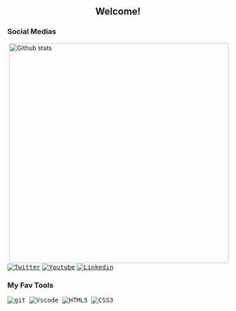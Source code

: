 <h2 align="center"> Welcome! </h2>   


### Social Medias


<img src="https://github-readme-stats-eight-theta.vercel.app/api?username=luspita&show_icons=true&theme=tokyonight&include_all_commits=true&count_private=true&hide_border=true" align="right"
     alt="Github stats" width="500">

[<kbd>![Twitter](https://img.shields.io/badge/Twitter-1DA1F2?style=for-the-badge&logo=twitter&logoColor=white)](https://twitter.com/luiz_luspa)
[<kbd>![Youtube](https://img.shields.io/badge/YouTube-FF0000?style=for-the-badge&logo=youtube&logoColor=white)](https://www.youtube.com/c/Luspa)
[<kbd>![Linkedin](https://img.shields.io/badge/-LinkedIn-%230077B5?style=for-the-badge&logo=linkedin&logoColor=white)](https://www.linkedin.com/in/luiz-paulo-oliveira-vargas-56a91b238/)
 

### My Fav Tools

     
<kbd>![git](https://img.shields.io/badge/git-%23F05033.svg?style=for-the-badge&logo=git&logoColor=white) </kbd>
<kbd>![Vscode](https://img.shields.io/badge/VSCode-0078D4?style=for-the-badge&logo=visual%20studio%20code&logoColor=white) </kbd>
<kbd>![HTML5](https://img.shields.io/badge/HTML5-E34F26?style=for-the-badge&logo=html5&logoColor=white) </kbd>
<kbd>![CSS3](https://img.shields.io/badge/CSS3-1572B6?style=for-the-badge&logo=css3&logoColor=white) </kbd>
